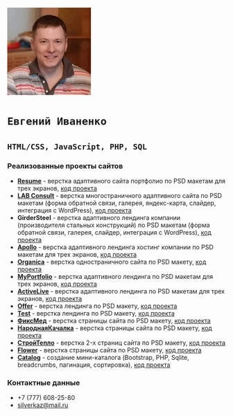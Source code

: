 ![Image alt](https://github.com/SilverKZ/Portfolio/raw/master/image/photo_min.jpg)
# `Евгений Иваненко`
## `HTML/CSS, JavaScript, PHP, SQL`
### Реализованные проекты сайтов
* [**Resume**](https://promositekz.000webhostapp.com/resume/) - верстка адаптивного сайта портфолио по PSD макетам для трех экранов, [код проекта](https://github.com/SilverKZ/Portfolio/tree/master/resume)
* [**LAB Consult**](https://promositekz.000webhostapp.com/lab/) - верстка многостраничного адаптивного сайта по PSD макетам (форма обратной связи, галерея, яндекс-карта, слайдер, интеграция с WordPress), [код проекта](https://github.com/SilverKZ/Portfolio/tree/master/lab)
* **GirderSteel** - верстка адаптивного лендинга компании (производителя стальных конструкций) по PSD макетам (форма обратной связи, галерея, слайдер, интеграция с WordPress), [код проекта](https://github.com/SilverKZ/Portfolio/tree/master/girder-steel)
* [**Apollo**](https://promositekz.000webhostapp.com/apollo/) - верстка адаптивного лендинга хостинг компании по PSD макетам для трех экранов, [код проекта](https://github.com/SilverKZ/Portfolio/tree/master/apollo)
* [**Organica**](https://promositekz.000webhostapp.com/organica/) - верстка одностраничного сайта по PSD макету, [код проекта](https://github.com/SilverKZ/Portfolio/tree/master/organica)
* [**MyPortfolio**](https://promositekz.000webhostapp.com/name/) - верстка адаптивного лендинга по PSD макетам для трех экранов, [код проекта](https://github.com/SilverKZ/Portfolio/tree/master/name)
* [**ActiveLive**](https://promositekz.000webhostapp.com/activelive/) - верстка адаптивного лендинга по PSD макетам для трех экранов, [код проекта](https://github.com/SilverKZ/Portfolio/tree/master/activelive)
* [**Offer**](https://promositekz.000webhostapp.com/offer/) - верстка лендинга по PSD макету, [код проекта](https://github.com/SilverKZ/Portfolio/tree/master/offer)
* [**Test**](https://promositekz.000webhostapp.com/test/) - верстка лендинга по PSD макету, [код проекта](https://github.com/SilverKZ/Portfolio/tree/master/test)
* [**ФиксМед**](https://promositekz.000webhostapp.com/med/) - верстка страницы сайта по PSD макету, [код проекта](https://github.com/SilverKZ/Portfolio/tree/master/med)
* [**НароднаяКачалка**](https://promositekz.000webhostapp.com/body/) - верстка страницы сайта по PSD макету, [код проекта](https://github.com/SilverKZ/Portfolio/tree/master/body)
* [**СтройТепло**](https://promositekz.000webhostapp.com/build/) - верстка 2-x страниц сайта по PSD макету, [код проекта](https://github.com/SilverKZ/Portfolio/tree/master/build)
* [**Flower**](https://promositekz.000webhostapp.com/flower/) - верстка страницы сайта по PSD макету, [код проекта](https://github.com/SilverKZ/Portfolio/tree/master/flower)
* [**Catalog**](http://silverkaz.zzz.com.ua/catalog/) - создание мини-каталога (Bootstrap, PHP, Sqlite, breadcrumbs, пагинация, сортировка), [код проекта](https://github.com/SilverKZ/Portfolio/tree/master/catalog)

### Контактные данные
* +7 (777) 608-25-80
* silverkaz@mail.ru

